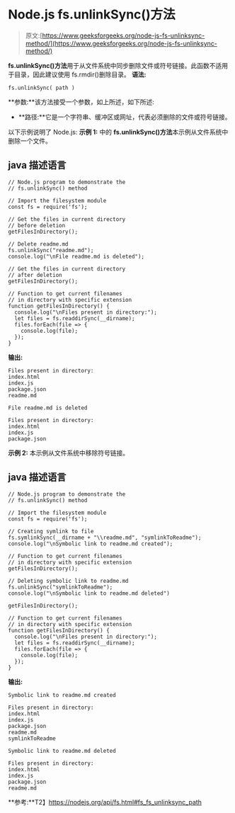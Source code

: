 # Node.js fs.unlinkSync()方法

> 原文:[https://www.geeksforgeeks.org/node-js-fs-unlinksync-method/](https://www.geeksforgeeks.org/node-js-fs-unlinksync-method/)

**fs.unlinkSync()方法**用于从文件系统中同步删除文件或符号链接。此函数不适用于目录，因此建议使用 fs.rmdir()删除目录。
**语法:**

```
fs.unlinkSync( path )
```

**参数:**该方法接受一个参数，如上所述，如下所述:

*   **路径:**它是一个字符串、缓冲区或网址，代表必须删除的文件或符号链接。

以下示例说明了 Node.js:
**示例 1:** 中的 **fs.unlinkSync()方法**本示例从文件系统中删除一个文件。

## java 描述语言

```
// Node.js program to demonstrate the
// fs.unlinkSync() method

// Import the filesystem module
const fs = require('fs');

// Get the files in current directory
// before deletion
getFilesInDirectory();

// Delete readme.md
fs.unlinkSync("readme.md");
console.log("\nFile readme.md is deleted");

// Get the files in current directory
// after deletion
getFilesInDirectory();

// Function to get current filenames
// in directory with specific extension
function getFilesInDirectory() {
  console.log("\nFiles present in directory:");
  let files = fs.readdirSync(__dirname);
  files.forEach(file => {
    console.log(file);
  });
}
```

**输出:**

```
Files present in directory:
index.html
index.js
package.json
readme.md

File readme.md is deleted

Files present in directory:
index.html
index.js
package.json
```

**示例 2:** 本示例从文件系统中移除符号链接。

## java 描述语言

```
// Node.js program to demonstrate the
// fs.unlinkSync() method

// Import the filesystem module
const fs = require('fs');

// Creating symlink to file
fs.symlinkSync(__dirname + "\\readme.md", "symlinkToReadme");
console.log("\nSymbolic link to readme.md created");

// Function to get current filenames
// in directory with specific extension
getFilesInDirectory();

// Deleting symbolic link to readme.md
fs.unlinkSync("symlinkToReadme");
console.log("\nSymbolic link to readme.md deleted")

getFilesInDirectory();

// Function to get current filenames
// in directory with specific extension
function getFilesInDirectory() {
  console.log("\nFiles present in directory:");
  let files = fs.readdirSync(__dirname);
  files.forEach(file => {
    console.log(file);
  });
}
```

**输出:**

```
Symbolic link to readme.md created

Files present in directory:
index.html
index.js
package.json
readme.md
symlinkToReadme

Symbolic link to readme.md deleted

Files present in directory:
index.html
index.js
package.json
readme.md
```

**参考:**T2】https://nodejs.org/api/fs.html#fs_fs_unlinksync_path